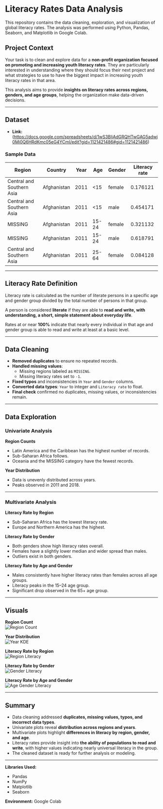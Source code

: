 # Literacy Rates Data Analysis

This repository contains the data cleaning, exploration, and visualization of global literacy rates. The analysis was performed using Python, Pandas, Seaborn, and Matplotlib in Google Colab.

## Project Context

Your task is to clean and explore data for a **non-profit organization focused on promoting and increasing youth literacy rates**. They are particularly interested in understanding where they should focus their next project and what strategies to use to have the biggest impact in increasing youth literacy rates in that area.  

This analysis aims to provide **insights on literacy rates across regions, genders, and age groups**, helping the organization make data-driven decisions.



---

## Dataset


- **Link:**(https://docs.google.com/spreadsheets/d/1wS3BIjAdGRQHTwGAG5adwj0Mi0Q6HRdKmc05eG4YCmI/edit?gid=1121421486#gid=1121421486)

### Sample Data

| Region                        | Country      | Year | Age   | Gender | Literacy rate |
|-------------------------------|------------|------|-------|--------|---------------|
| Central and Southern Asia     | Afghanistan | 2011 | <15   | female | 0.176121      |
| Central and Southern Asia     | Afghanistan | 2011 | <15   | male   | 0.454171      |
| MISSING                        | Afghanistan | 2011 | 15-24 | female | 0.321132      |
| MISSING                        | Afghanistan | 2011 | 15-24 | male   | 0.618791      |
| Central and Southern Asia     | Afghanistan | 2011 | 25-64 | female | 0.084128      |

---

## Literacy Rate Definition

Literacy rate is calculated as the number of literate persons in a specific age and gender group divided by the total number of persons in that group.  

A person is considered **literate** if they are able to **read and write, with understanding, a short, simple statement about everyday life**.  

Rates at or near **100%** indicate that nearly every individual in that age and gender group is able to read and write at least at a basic level.

---

## Data Cleaning

- **Removed duplicates** to ensure no repeated records.  
- **Handled missing values**:  
  - Missing regions labeled as `MISSING`.  
  - Missing literacy rates set to `-1`.  
- **Fixed typos** and inconsistencies in `Year` and `Gender` columns.  
- **Converted data types**: `Year` to integer and `Literacy rate` to float.  
- **Final check** confirmed no duplicates, missing values, or inconsistencies remain.

---

## Data Exploration

### Univariate Analysis

**Region Counts**  
- Latin America and the Caribbean has the highest number of records.  
- Sub-Saharan Africa follows.  
- Oceania and the MISSING category have the fewest records.  

**Year Distribution**  
- Data is unevenly distributed across years.  
- Peaks observed in 2011 and 2018.

---

### Multivariate Analysis

**Literacy Rate by Region**  
- Sub-Saharan Africa has the lowest literacy rate.  
- Europe and Northern America has the highest.

**Literacy Rate by Gender**  
- Both genders show high literacy rates overall.  
- Females have a slightly lower median and wider spread than males.  
- Outliers exist in both genders.

**Literacy Rate by Age and Gender**  
- Males consistently have higher literacy rates than females across all age groups.  
- Literacy peaks in the 15–24 age group.  
- Significant drop observed in the 65+ age group.

---

## Visuals

**Region Count**  
![Region Count](images/region_count.png)

**Year Distribution**  
![Year KDE](images/year_kde.png)

**Literacy Rate by Region**  
![Region Literacy](images/literacy_region.png)

**Literacy Rate by Gender**  
![Gender Literacy](images/literacy_gender.png)

**Literacy Rate by Age and Gender**  
![Age Gender Literacy](images/literacy_age_gender.png)

---

## Summary

- Data cleaning addressed **duplicates, missing values, typos, and incorrect data types**.  
- Univariate plots reveal **distribution across regions and years**.  
- Multivariate plots highlight **differences in literacy by region, gender, and age**.  
- Literacy rates provide insight into **the ability of populations to read and write**, with higher values indicating nearly universal literacy in the group.  
- The cleaned dataset is ready for further analysis or modeling.

---

**Libraries Used:**  
- Pandas  
- NumPy  
- Matplotlib  
- Seaborn  


**Environment:** Google Colab
